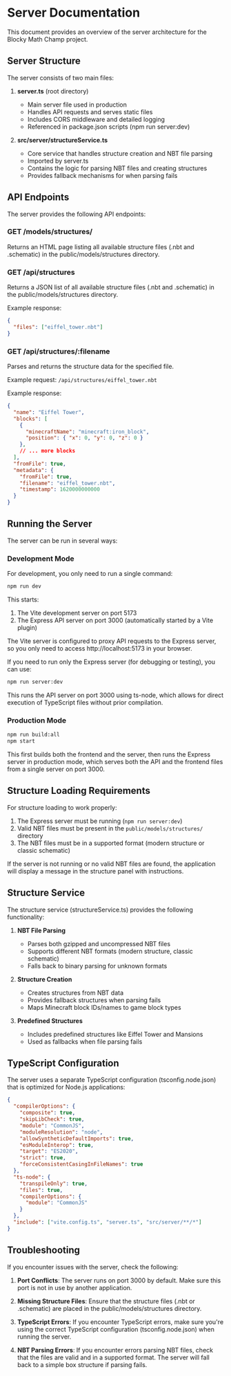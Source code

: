 # Server Documentation

This document provides an overview of the server architecture for the Blocky Math Champ project.

## Server Structure

The server consists of two main files:

1. **server.ts** (root directory)
   - Main server file used in production
   - Handles API requests and serves static files
   - Includes CORS middleware and detailed logging
   - Referenced in package.json scripts (npm run server:dev)

2. **src/server/structureService.ts**
   - Core service that handles structure creation and NBT file parsing
   - Imported by server.ts
   - Contains the logic for parsing NBT files and creating structures
   - Provides fallback mechanisms for when parsing fails

## API Endpoints

The server provides the following API endpoints:

### GET /models/structures/
Returns an HTML page listing all available structure files (.nbt and .schematic) in the public/models/structures directory.

### GET /api/structures
Returns a JSON list of all available structure files (.nbt and .schematic) in the public/models/structures directory.

Example response:
```json
{
  "files": ["eiffel_tower.nbt"]
}
```

### GET /api/structures/:filename
Parses and returns the structure data for the specified file.

Example request: `/api/structures/eiffel_tower.nbt`

Example response:
```json
{
  "name": "Eiffel Tower",
  "blocks": [
    {
      "minecraftName": "minecraft:iron_block",
      "position": { "x": 0, "y": 0, "z": 0 }
    },
    // ... more blocks
  ],
  "fromFile": true,
  "metadata": {
    "fromFile": true,
    "filename": "eiffel_tower.nbt",
    "timestamp": 1620000000000
  }
}
```

## Running the Server

The server can be run in several ways:

### Development Mode
For development, you only need to run a single command:

```bash
npm run dev
```

This starts:
1. The Vite development server on port 5173
2. The Express API server on port 3000 (automatically started by a Vite plugin)

The Vite server is configured to proxy API requests to the Express server, so you only need to access http://localhost:5173 in your browser.

If you need to run only the Express server (for debugging or testing), you can use:

```bash
npm run server:dev
```

This runs the API server on port 3000 using ts-node, which allows for direct execution of TypeScript files without prior compilation.

### Production Mode
```bash
npm run build:all
npm start
```
This first builds both the frontend and the server, then runs the Express server in production mode, which serves both the API and the frontend files from a single server on port 3000.

## Structure Loading Requirements

For structure loading to work properly:

1. The Express server must be running (`npm run server:dev`)
2. Valid NBT files must be present in the `public/models/structures/` directory
3. The NBT files must be in a supported format (modern structure or classic schematic)

If the server is not running or no valid NBT files are found, the application will display a message in the structure panel with instructions.

## Structure Service

The structure service (structureService.ts) provides the following functionality:

1. **NBT File Parsing**
   - Parses both gzipped and uncompressed NBT files
   - Supports different NBT formats (modern structure, classic schematic)
   - Falls back to binary parsing for unknown formats

2. **Structure Creation**
   - Creates structures from NBT data
   - Provides fallback structures when parsing fails
   - Maps Minecraft block IDs/names to game block types

3. **Predefined Structures**
   - Includes predefined structures like Eiffel Tower and Mansions
   - Used as fallbacks when file parsing fails

## TypeScript Configuration

The server uses a separate TypeScript configuration (tsconfig.node.json) that is optimized for Node.js applications:

```json
{
  "compilerOptions": {
    "composite": true,
    "skipLibCheck": true,
    "module": "CommonJS",
    "moduleResolution": "node",
    "allowSyntheticDefaultImports": true,
    "esModuleInterop": true,
    "target": "ES2020",
    "strict": true,
    "forceConsistentCasingInFileNames": true
  },
  "ts-node": {
    "transpileOnly": true,
    "files": true,
    "compilerOptions": {
      "module": "CommonJS"
    }
  },
  "include": ["vite.config.ts", "server.ts", "src/server/**/*"]
}
```

## Troubleshooting

If you encounter issues with the server, check the following:

1. **Port Conflicts**: The server runs on port 3000 by default. Make sure this port is not in use by another application.

2. **Missing Structure Files**: Ensure that the structure files (.nbt or .schematic) are placed in the public/models/structures directory.

3. **TypeScript Errors**: If you encounter TypeScript errors, make sure you're using the correct TypeScript configuration (tsconfig.node.json) when running the server.

4. **NBT Parsing Errors**: If you encounter errors parsing NBT files, check that the files are valid and in a supported format. The server will fall back to a simple box structure if parsing fails.
